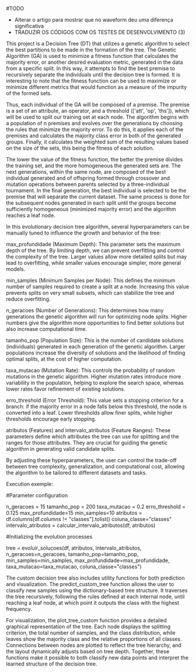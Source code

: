 #TODO
- Alterar o artigo para mostrar que no waveform deu uma diferença significativa
- TRADUZIR OS CÓDIGOS COM OS TESTES DE DESENVOLVIMENTO (3)

This project is a Decision Tree (DT) that utilizes a genetic algorithm to select the best partitions to be made in the formation of the tree. The Genetic Algorithm (GA) is used to minimize a fitness function that calculates the majority error, or another desired evaluation metric, generated in the data from a specific split. In this way, it attempts to find the best premise to recursively separate the individuals until the decision tree is formed. It is interesting to note that the fitness function can be used to maximize or minimize different metrics that would function as a measure of the impurity of the formed sets.

Thus, each individual of the GA will be composed of a premise. The premise is a set of an attribute, an operator, and a threshold (['att', 'op', 'ths']), which will be used to split our training set at each node. The algorithm begins with a population of n premises and evolves over the generations by choosing the rules that minimize the majority error. To do this, it applies each of the premises and calculates the majority class error in both of the generated groups. Finally, it calculates the weighted sum of the resulting values based on the size of the sets, this being the fitness of each solution.

The lower the value of the fitness function, the better the premise divides the training set, and the more homogeneous the generated sets are. The next generations, within the same node, are composed of the best individual generated and of offspring formed through crossover and mutation operations between parents selected by a three-individual tournament. In the final generation, the best individual is selected to be the premise that will separate the current dataset. The same process is done for the subsequent nodes generated in each split until the groups become sufficiently homogeneous (minimized majority error) and the algorithm reaches a leaf node.

In this evolutionary decision tree algorithm, several hyperparameters can be manually tuned to influence the growth and behavior of the tree:

max_profundidade (Maximum Depth): This parameter sets the maximum depth of the tree. By limiting depth, we can prevent overfitting and control the complexity of the tree. Larger values allow more detailed splits but may lead to overfitting, while smaller values encourage simpler, more general models.

min_samples (Minimum Samples per Node): This defines the minimum number of samples required to create a split at a node. Increasing this value prevents splits on very small subsets, which can stabilize the tree and reduce overfitting.

n_geracoes (Number of Generations): This determines how many generations the genetic algorithm will run for optimizing node splits. Higher numbers give the algorithm more opportunities to find better solutions but also increase computational time.

tamanho_pop (Population Size): This is the number of candidate solutions (individuals) generated in each generation of the genetic algorithm. Larger populations increase the diversity of solutions and the likelihood of finding optimal splits, at the cost of higher computation.

taxa_mutacao (Mutation Rate): This controls the probability of random mutations in the genetic algorithm. Higher mutation rates introduce more variability in the population, helping to explore the search space, whereas lower rates favor refinement of existing solutions.

erro_threshold (Error Threshold): This value sets a stopping criterion for a branch: if the majority error in a node falls below this threshold, the node is converted into a leaf. Lower thresholds allow finer splits, while higher thresholds encourage early stopping.

atributos (Features) and intervalo_atributos (Feature Ranges): These parameters define which attributes the tree can use for splitting and the ranges for those attributes. They are crucial for guiding the genetic algorithm in generating valid candidate splits.

By adjusting these hyperparameters, the user can control the trade-off between tree complexity, generalization, and computational cost, allowing the algorithm to be tailored to different datasets and tasks.

Execution exemple:

#Parameter configuration

n_geracoes = 15
tamanho_pop = 200
taxa_mutacao = 0.2
erro_threshold = 0.125
max_profundidade=15
min_samples=10
atributos = df.columns[df.columns != "classes"].tolist()
coluna_classe="classes"
intervalo_atributos = calcular_intervalo_atributos(df, atributos)

#Initializing the evolution processes

tree = evoluir_solucoes(df, atributos, intervalo_atributos, n_geracoes=n_geracoes, tamanho_pop=tamanho_pop, min_samples=min_samples, max_profundidade=max_profundidade, taxa_mutacao=taxa_mutacao, coluna_classe="classes")

The custom decision tree also includes utility functions for both prediction and visualization. The predict_custom_tree function allows the user to classify new samples using the dictionary-based tree structure. It traverses the tree recursively, following the rules defined at each internal node, until reaching a leaf node, at which point it outputs the class with the highest frequency.

For visualization, the plot_tree_custom function provides a detailed graphical representation of the tree. Each node displays the splitting criterion, the total number of samples, and the class distribution, while leaves show the majority class and the relative proportions of all classes. Connections between nodes are plotted to reflect the tree hierarchy, and the layout dynamically adjusts based on tree depth. Together, these functions make it possible to both classify new data points and interpret the learned structure of the decision tree.
